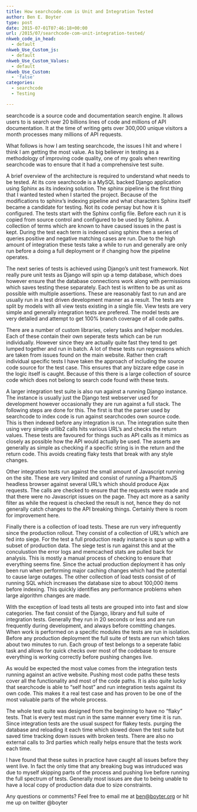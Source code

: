```yaml
---
title: How searchcode.com is Unit and Integration Tested
author: Ben E. Boyter
type: post
date: 2015-07-01T07:46:18+00:00
url: /2015/07/searchcode-com-unit-integration-tested/
nkweb_code_in_head:
  - default
nkweb_Use_Custom_js:
  - default
nkweb_Use_Custom_Values:
  - default
nkweb_Use_Custom:
  - 'false'
categories:
  - searchcode
  - Testing

---
```

searchcode is a source code and documentation search engine. It allows users to is search over 20 billions lines of code and millions of API documentation. It at the time of writing gets over 300,000 unique visitors a month processes many millions of API requests.

What follows is how I am testing searchcode, the issues I hit and where I think I am getting the most value. As big believer in testing as a methodology of improving code quality, one of my goals when rewriting searchcode was to ensure that it had a comprehensive test suite.

A brief overview of the architecture is required to understand what needs to be tested. At its core searchcode is a MySQL backed Django application using Sphinx as its indexing solution. The sphinx pipeline is the first thing that I wanted tested when I started the project. Because of the modifications to sphinx&#8217;s indexing pipeline and what characters Sphinx itself became a candidate for testing. Not its code persay but how it is configured. The tests start with the Sphinx config file. Before each run it is copied from source control and configured to be used by Sphinx. A collection of terms which are known to have caused issues in the past is kept. During the test each term is indexed using sphinx then a series of queries positive and negative matching cases are run. Due to the high amount of integration these tests take a while to run and generally are only run before a doing a full deployment or if changing how the pipeline operates.

The next series of tests is achieved using Django&#8217;s unit test framework. Not really pure unit tests as Django will spin up a temp database, which does however ensure that the database connections work along with permissions which saves testing these separately. Each test is written to be as unit as possible with multiple assertions. These are reasonably fast to run and are usually run in a test driven development manner as a result. The tests are split by models with all view tests existing in a single file. View tests are very simple and generally integration tests are prefered. The model tests are very detailed and attempt to get 100% branch coverage of all code paths.

There are a number of custom libraries, celery tasks and helper modules. Each of these contain their own seperate tests which can be run individually. However since they are actually quite fast they tend to get lumped together and run in batch. A lot of these tests run regressions which are taken from issues found on the main website. Rather then craft individual specific tests I have taken the approach of including the source code source for the test case. This ensures that any bizzare edge case in the logic itself is caught. Because of this there is a large collection of source code which does not belong to search code found with these tests.

A larger integration test suite is also run against a running Django instance. The instance is usually just the Django test webserver used for development however occasionally they are run against a full stack. The following steps are done for this. The first is that the parser used by searchcode to index code is run against searchcodes own source code. This is then indexed before any integration is run. The integration suite then using very simple urllib2 calls hits various URL&#8217;s and checks the return values. These tests are favoured for things such as API calls as it mimics as closely as possible how the API would actually be used. The asserts are generally as simple as checking if a specific string is in the return and the return code. This avoids creating flaky tests that break with any style changes.

Other integration tests run against the small amount of Javascript running on the site. These are very limited and consist of running a PhantomJS headless browser against several URL&#8217;s which should produce Ajax requests. The calls are checked to ensure that the requests were made and that there were no Javascript issues on the page. They act more as a sanity filter as while the request is checked the result is not, hence they do not generally catch changes to the API breaking things. Certainly there is room for improvement here.

Finally there is a collection of load tests. These are run very infrequently since the production rollout. They consist of a collection of URL&#8217;s which are fed into siege. For the test a full production ready instance is spun up with a subset of production data. The siege test is run against this and at the conculustion the error logs and memcached stats are pulled back for analysis. This is mostly a manual process of checking to ensure that everything seems fine. Since the actual production deployment it has only been run when performing major caching changes which had the potential to cause large outages. The other collection of load tests consist of of running SQL which increases the database size to about 100,000 items before indexing. This quickly identifies any performance problems when large algorithm changes are made.

With the exception of load tests all tests are grouped into into fast and slow categories. The fast consist of the Django, library and full suite of integration tests. Generally they run in 20 seconds or less and are run frequently during development, and always before comitting changes. When work is performed on a specific modules the tests are run in isolation. Before any production deployment the full suite of tests are run which takes about two minutes to run. Each group of test belongs to a seperate fabic task and allows for quick checks over most of the codebase to ensure everything is working correctly before pushing changes live.

As would be expected the most value comes from the integration tests running against an active website. Pushing most code paths these tests cover all the functionality and most of the code paths. It is also quite lucky that searchcode is able to &#8220;self host&#8221; and run integration tests against its own code. This makes it a real test case and has proven to be one of the most valuable parts of the whole process.

The whole test quite was designed from the beginning to have no &#8220;flaky&#8221; tests. That is every test must run in the same manner every time it is run. Since integration tests are the usual suspect for flakey tests. purging the database and reloading it each time which slowed down the test suite but saved time tracking down issues with broken tests. There are also no external calls to 3rd parties which really helps ensure that the tests work each time.

I have found that these suites in practice have caught all issues before they went live. In fact the only time that any breaking bug was intruduced was due to myself skipping parts of the process and pushing live before running the full spectrum of tests. Generally most issues are due to being unable to have a local copy of production data due to size constraints.

Any questions or comments? Feel free to email me at ben@boyter.org or hit me up on twitter @boyter